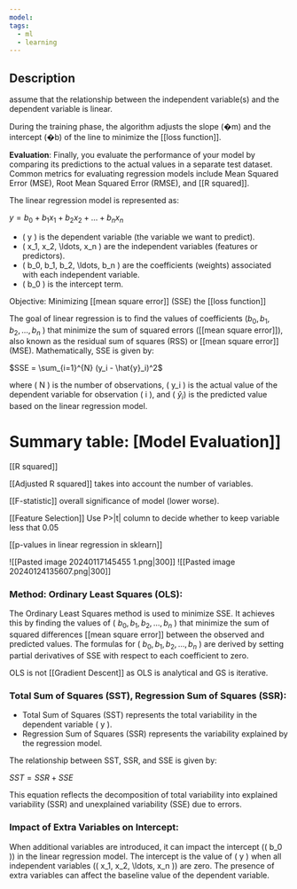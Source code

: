 ```yaml
---
model: 
tags:
  - ml
  - learning
---
```

## Description

assume that the relationship between the independent variable(s) and the dependent variable is linear.

During the training phase, the algorithm adjusts the slope (�m) and the intercept (�b) of the line to minimize the [[loss function]].

**Evaluation**: Finally, you evaluate the performance of your model by comparing its predictions to the actual values in a separate test dataset. Common metrics for evaluating regression models include Mean Squared Error (MSE), Root Mean Squared Error (RMSE), and [[R squared]].

The linear regression model is represented as:

$y = b_0 + b_1x_1 + b_2x_2 + \ldots + b_nx_n$

- \( y \) is the dependent variable (the variable we want to predict).
- \( x_1, x_2, \ldots, x_n \) are the independent variables (features or predictors).
- \( b_0, b_1, b_2, \ldots, b_n \) are the coefficients (weights) associated with each independent variable.
- \( b_0 \) is the intercept term.

Objective: Minimizing [[mean square error]] (SSE) the [[loss function]]

The goal of linear regression is to find the values of coefficients \($b_0, b_1, b_2, \ldots, b_n$ \) that minimize the sum of squared errors ([[mean square error]]), also known as the residual sum of squares (RSS) or [[mean square error]] (MSE). Mathematically, SSE is given by:

$SSE = \sum_{i=1}^{N} (y_i - \hat{y}_i)^2$ 

where \( N \) is the number of observations, \( y_i \) is the actual value of the dependent variable for observation \( i \), and \( $\hat{y}_i$\) is the predicted value based on the linear regression model.
# Summary table: [Model Evaluation]]

[[R squared]]

[[Adjusted R squared]] takes into account the number of variables.

[[F-statistic]] overall significance of model (lower worse).

[[Feature Selection]] Use P>|t| column to decide whether to keep variable less that 0.05

[[p-values in linear regression in sklearn]]

![[Pasted image 20240117145455 1.png|300]] ![[Pasted image 20240124135607.png|300]]

### Method: Ordinary Least Squares (OLS):

The Ordinary Least Squares method is used to minimize SSE. It achieves this by finding the values of \( $b_0, b_1, b_2, \ldots, b_n$ \) that minimize the sum of squared differences [[mean square error]] between the observed and predicted values. The formulas for \( $b_0, b_1, b_2, \ldots, b_n$ \) are derived by setting partial derivatives of SSE with respect to each coefficient to zero.

 OLS is not [[Gradient Descent]] as OLS is analytical and GS is iterative.

### Total Sum of Squares (SST), Regression Sum of Squares (SSR):

- Total Sum of Squares (SST) represents the total variability in the dependent variable \( y \).
- Regression Sum of Squares (SSR) represents the variability explained by the regression model.

The relationship between SST, SSR, and SSE is given by:

 $SST = SSR + SSE$ 

This equation reflects the decomposition of total variability into explained variability (SSR) and unexplained variability (SSE) due to errors.

### Impact of Extra Variables on Intercept:

When additional variables are introduced, it can impact the intercept (\( b_0 \)) in the linear regression model. The intercept is the value of \( y \) when all independent variables (\( x_1, x_2, \ldots, x_n \)) are zero. The presence of extra variables can affect the baseline value of the dependent variable.

